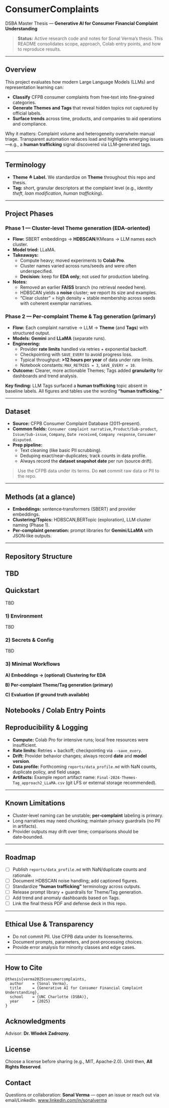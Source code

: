 # ConsumerComplaints

DSBA Master Thesis — **Generative AI for Consumer Financial Complaint Understanding**

> **Status:** Active research code and notes for Sonal Verma’s thesis. This README consolidates scope, approach, Colab entry points, and how to reproduce results.

---

## Overview
This project evaluates how modern Large Language Models (LLMs) and representation learning can:
- **Classify** CFPB consumer complaints from free‑text into fine‑grained categories.
- **Generate Themes and Tags** that reveal hidden topics not captured by official labels.
- **Surface trends** across time, products, and companies to aid operations and compliance.

Why it matters: Complaint volume and heterogeneity overwhelm manual triage. Transparent automation reduces load and highlights emerging issues—e.g., a **human trafficking** signal discovered via LLM‑generated tags.

---

## Terminology
- **Theme ≙ Label.** We standardize on **Theme** throughout this repo and thesis.
- **Tag:** short, granular descriptors at the complaint level (e.g., *identity theft*, *loan modification*, *human trafficking*).

---

## Project Phases

### Phase 1 — Cluster‑level Theme generation (EDA‑oriented)
- **Flow:** SBERT embeddings → **HDBSCAN**/KMeans → LLM names each cluster.
- **Model tried:** LLaMA.
- **Takeaways:**
  - Compute heavy; moved experiments to **Colab Pro**.
  - Cluster names varied across runs/seeds and were often underspecified.
  - **Decision:** keep for **EDA only**; not used for production labeling.
- **Notes:**
  - Removed an earlier **FAISS** branch (no retrieval needed here).
  - HDBSCAN yields a **noise** cluster; we report its size and examples.
  - “Clear cluster” = high density + stable membership across seeds with coherent exemplar narratives.

### Phase 2 — **Per‑complaint** Theme & Tag generation (primary)
- **Flow:** Each complaint narrative → LLM → **Theme** (and **Tags**) with structured output.
- **Models:** **Gemini** and **LLaMA** (separate runs).
- **Engineering:**
  - Provider **rate limits** handled via retries + exponential backoff.
  - Checkpointing with `SAVE_EVERY` to avoid progress loss.
  - Typical throughput: **>12 hours per year** of data under rate limits.
  - Notebook constants: `MAX_RETRIES = 3`, `SAVE_EVERY = 10`.
- **Outcome:** Clearer, more actionable Themes; Tags added **granularity** for dashboards and trend analysis.

**Key finding:** LLM Tags surfaced a **human trafficking** topic absent in baseline labels. All figures and tables use the wording **“human trafficking.”**

---

## Dataset
- **Source:** CFPB Consumer Complaint Database (2011–present).
- **Common fields:** `Consumer complaint narrative`, `Product/Sub-product`, `Issue/Sub-issue`, `Company`, `Date received`, `Company response`, `Consumer disputed`.
- **Prep pipeline:**
  - Text cleaning (like basic PII scrubbing).
  - Deduping exact/near-duplicates; track counts in data profile.
  - Always record the **dataset snapshot date** per run (source drift).

> Use the CFPB data under its terms. Do **not** commit raw data or PII to the repo.

---

## Methods (at a glance)
- **Embeddings:** sentence‑transformers (SBERT) and provider embeddings.
- **Clustering/Topics:** HDBSCAN,BERTopic (exploration), LLM cluster naming (Phase 1).
- **Per‑complaint generation:** prompt libraries for **Gemini**/**LLaMA** with JSON‑like outputs.
---

## Repository Structure
TBD
---

## Quickstart
TBD

### 1) Environment
TBD

### 2) Secrets & Config
TBD

### 3) Minimal Workflows
**A) Embeddings → (optional) Clustering for EDA**

**B) Per‑complaint Theme/Tag generation (primary)**

**C) Evaluation (if ground truth available)**

## Notebooks / Colab Entry Points

## Reproducibility & Logging
- **Compute:** Colab Pro for intensive runs; local free resources were insufficient.
- **Rate limits:** Retries + backoff; checkpointing via `--save_every`.
- **Drift:** Provider behavior changes; always record **date** and **model version**.
- **Data profile:** Forthcoming `reports/data_profile.md` with NaN counts, duplicate policy, and field usage.
- **Artifacts:** Example report artifact name: `Final-2024-Themes-Tag_approach2_LLaMA.csv` (git LFS or external storage recommended).

---

## Known Limitations
- Cluster‑level naming can be unstable; **per‑complaint** labeling is primary.
- Long narratives may need chunking; maintain privacy guardrails (no PII in artifacts).
- Provider outputs may drift over time; comparisons should be date‑bounded.

---

## Roadmap
- [ ] Publish `reports/data_profile.md` with NaN/duplicate counts and rationale.
- [ ] Document HDBSCAN noise handling; add captioned figures.
- [ ] Standardize **“human trafficking”** terminology across outputs.
- [ ] Release prompt library + guardrails for Theme/Tag generation.
- [ ] Add trend and anomaly dashboards based on Tags.
- [ ] Link the final thesis PDF and defense deck in this repo.

---

## Ethical Use & Transparency
- Do not commit PII. Use CFPB data under its license/terms.
- Document prompts, parameters, and post‑processing choices.
- Provide error analysis for minority classes and edge cases.

---

## How to Cite
```
@thesis{verma2025consumercomplaints,
  author    = {Sonal Verma},
  title     = {Generative AI for Consumer Financial Complaint Understanding},
  school    = {UNC Charlotte (DSBA)},
  year      = {2025}
}
```

## Acknowledgments
Advisor: **Dr. Wlodek Zadrozny**.  

## License
Choose a license before sharing (e.g., MIT, Apache‑2.0). Until then, **All Rights Reserved**.

## Contact
Questions or collaboration: **Sonal Verma** — open an issue or reach out via email/LinkedIn.
www.linkedin.com/in/sonalverma



